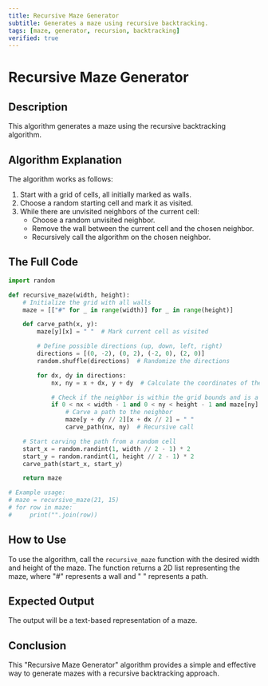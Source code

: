 ```yaml
---
title: Recursive Maze Generator
subtitle: Generates a maze using recursive backtracking.
tags: [maze, generator, recursion, backtracking]
verified: true
---
```


# Recursive Maze Generator

## Description

This algorithm generates a maze using the recursive backtracking algorithm.

## Algorithm Explanation

The algorithm works as follows:

1.  Start with a grid of cells, all initially marked as walls.
2.  Choose a random starting cell and mark it as visited.
3.  While there are unvisited neighbors of the current cell:
    *   Choose a random unvisited neighbor.
    *   Remove the wall between the current cell and the chosen neighbor.
    *   Recursively call the algorithm on the chosen neighbor.

## The Full Code

```python
import random

def recursive_maze(width, height):
    # Initialize the grid with all walls
    maze = [["#" for _ in range(width)] for _ in range(height)]

    def carve_path(x, y):
        maze[y][x] = " "  # Mark current cell as visited

        # Define possible directions (up, down, left, right)
        directions = [(0, -2), (0, 2), (-2, 0), (2, 0)]
        random.shuffle(directions)  # Randomize the directions

        for dx, dy in directions:
            nx, ny = x + dx, y + dy  # Calculate the coordinates of the neighbor

            # Check if the neighbor is within the grid bounds and is a wall
            if 0 < nx < width - 1 and 0 < ny < height - 1 and maze[ny][nx] == "#":
                # Carve a path to the neighbor
                maze[y + dy // 2][x + dx // 2] = " "
                carve_path(nx, ny)  # Recursive call

    # Start carving the path from a random cell
    start_x = random.randint(1, width // 2 - 1) * 2
    start_y = random.randint(1, height // 2 - 1) * 2
    carve_path(start_x, start_y)

    return maze

# Example usage:
# maze = recursive_maze(21, 15)
# for row in maze:
#     print("".join(row))
```

## How to Use

To use the algorithm, call the `recursive_maze` function with the desired width and height of the maze. The function returns a 2D list representing the maze, where "#" represents a wall and " " represents a path.

## Expected Output

The output will be a text-based representation of a maze.

## Conclusion

This "Recursive Maze Generator" algorithm provides a simple and effective way to generate mazes with a recursive backtracking approach.
